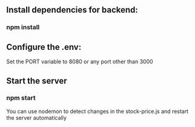 ## Install dependencies for backend:

### npm install

## Configure the .env:

Set the PORT variable to 8080 or any port other than 3000

## Start the server

### npm start

You can use nodemon to detect changes in the stock-price.js and restart the server automatically

